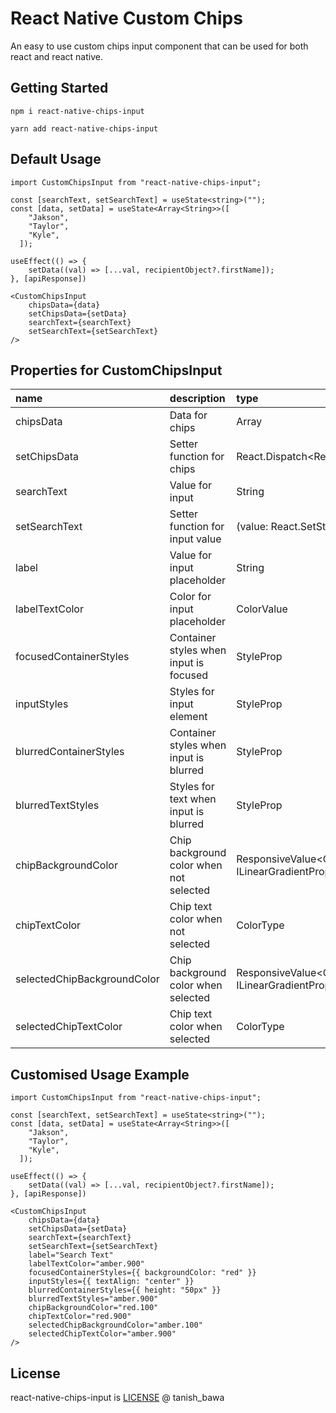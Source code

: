 # React Native Custom Chips

An easy to use custom chips input component that can be used for both react and react native.

## Getting Started

`npm i react-native-chips-input`

`yarn add react-native-chips-input`

## Default Usage

```
import CustomChipsInput from "react-native-chips-input";

const [searchText, setSearchText] = useState<string>("");
const [data, setData] = useState<Array<String>>([
    "Jakson",
    "Taylor",
    "Kyle",
  ]);

useEffect(() => {
    setData((val) => [...val, recipientObject?.firstName]);
}, [apiResponse])

<CustomChipsInput
    chipsData={data}
    setChipsData={setData}
    searchText={searchText}
    setSearchText={setSearchText}
/>
```

## Properties for CustomChipsInput

| name                        | description                             | type                                               | Required |
| :-------------------------- | :-------------------------------------- | :------------------------------------------------- | :------- |
| chipsData                   | Data for chips                          | Array<String>                                      | True     |
| setChipsData                | Setter function for chips               | React.Dispatch<React.SetStateAction<String[]>>     | True     |
| searchText                  | Value for input                         | String                                             | True     |
| setSearchText               | Setter function for input value         | (value: React.SetStateAction<string>) => void      | True     |
| label                       | Value for input placeholder             | String                                             | False    |
| labelTextColor              | Color for input placeholder             | ColorValue                                         | False    |
| focusedContainerStyles      | Container styles when input is focused  | StyleProp<ViewStyle>                               | False    |
| inputStyles                 | Styles for input element                | StyleProp<TextStyle>                               | False    |
| blurredContainerStyles      | Container styles when input is blurred  | StyleProp<ViewStyle>                               | False    |
| blurredTextStyles           | Styles for text when input is blurred   | StyleProp<TextStyle>                               | False    |
| chipBackgroundColor         | Chip background color when not selected | ResponsiveValue<ColorType \| ILinearGradientProps> | False    |
| chipTextColor               | Chip text color when not selected       | ColorType                                          | False    |
| selectedChipBackgroundColor | Chip background color when selected     | ResponsiveValue<ColorType \| ILinearGradientProps> | False    |
| selectedChipTextColor       | Chip text color when selected           | ColorType                                          | False    |

## Customised Usage Example

```
import CustomChipsInput from "react-native-chips-input";

const [searchText, setSearchText] = useState<string>("");
const [data, setData] = useState<Array<String>>([
    "Jakson",
    "Taylor",
    "Kyle",
  ]);

useEffect(() => {
    setData((val) => [...val, recipientObject?.firstName]);
}, [apiResponse])

<CustomChipsInput
    chipsData={data}
    setChipsData={setData}
    searchText={searchText}
    setSearchText={setSearchText}
    label="Search Text"
    labelTextColor="amber.900"
    focusedContainerStyles={{ backgroundColor: "red" }}
    inputStyles={{ textAlign: "center" }}
    blurredContainerStyles={{ height: "50px" }}
    blurredTextStyles="amber.900"
    chipBackgroundColor="red.100"
    chipTextColor="red.900"
    selectedChipBackgroundColor="amber.100"
    selectedChipTextColor="amber.900"
/>
```

## License

react-native-chips-input is [LICENSE](LICENSE.MD) @ tanish_bawa
